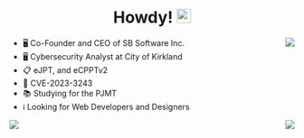 <div align="center">
    <h1>Howdy! <img src="https://media.giphy.com/media/hvRJCLFzcasrR4ia7z/giphy.gif" width="25px"></h1>
</div>

<div align="center">
    <img align="right" src="https://github-readme-stats.vercel.app/api/?username=pavel-sushko&count_private=true&theme=onedark&show_icons=true&line_height=25&hide=stars" />
</div>

- 🖥️ Co-Founder and CEO of SB Software Inc.
- 🖥️ Cybersecurity Analyst at City of Kirkland
- 📋 eJPT, and eCPPTv2
- 🔐 CVE-2023-3243
- 📚 Studying for the PJMT
- ℹ️ Looking for Web Developers and Designers

<div>
    <img src="https://github-readme-stats.vercel.app/api/top-langs/?username=pavel-sushko&count_private=true&theme=onedark" /> 
    <img align="right" src="https://github-profile-trophy.vercel.app/?username=pavel-sushko&theme=onedark&row=2&column=4&margin-h=20&margin-w=20" />
</div>
